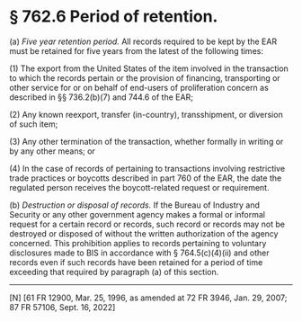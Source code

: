 # § 762.6   Period of retention.

(a) *Five year retention period.* All records required to be kept by the EAR must be retained for five years from the latest of the following times:


(1) The export from the United States of the item involved in the transaction to which the records pertain or the provision of financing, transporting or other service for or on behalf of end-users of proliferation concern as described in §§ 736.2(b)(7) and 744.6 of the EAR;


(2) Any known reexport, transfer (in-country), transshipment, or diversion of such item;


(3) Any other termination of the transaction, whether formally in writing or by any other means; or


(4) In the case of records of pertaining to transactions involving restrictive trade practices or boycotts described in part 760 of the EAR, the date the regulated person receives the boycott-related request or requirement.


(b) *Destruction or disposal of records.* If the Bureau of Industry and Security or any other government agency makes a formal or informal request for a certain record or records, such record or records may not be destroyed or disposed of without the written authorization of the agency concerned. This prohibition applies to records pertaining to voluntary disclosures made to BIS in accordance with § 764.5(c)(4)(ii) and other records even if such records have been retained for a period of time exceeding that required by paragraph (a) of this section.



---

[N] [61 FR 12900, Mar. 25, 1996, as amended at 72 FR 3946, Jan. 29, 2007; 87 FR 57106, Sept. 16, 2022]




